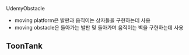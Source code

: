 UdemyObstacle
- moving platform은 발판과 움직이는 상자들을 구현하는데 사용
- moving obstacle은 돌아가는 발판 및 돌아가며 움직이는 벽을 구현하는데 사용

ToonTank
- 
